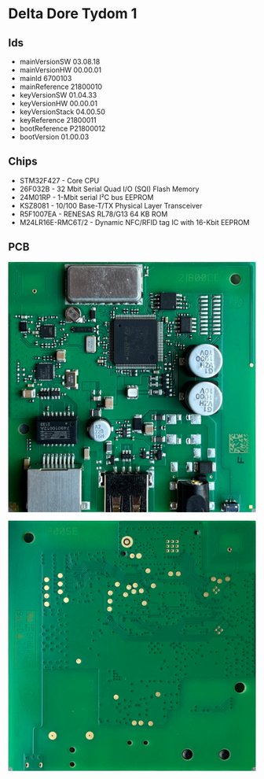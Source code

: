 # Delta Dore Tydom 1

## Ids

* mainVersionSW 03.08.18
* mainVersionHW 00.00.01
* mainId 6700103
* mainReference 21800010
* keyVersionSW 01.04.33
* keyVersionHW 00.00.01
* keyVersionStack 04.00.50
* keyReference 21800011
* bootReference P21800012
* bootVersion 01.00.03

## Chips

* STM32F427 - Core CPU
* 26F032B - 32 Mbit Serial Quad I/O (SQI) Flash Memory
* 24M01RP - 1-Mbit serial I²C bus EEPROM
* KSZ8081 - 10/100 Base-T/TX Physical Layer Transceiver
* R5F1007EA - RENESAS RL78/G13 64 KB ROM
* M24LR16E-RMC6T/2 - Dynamic NFC/RFID tag IC with 16-Kbit EEPROM

## PCB

![TOP](img/Tydom_1_top.png)

![BOTTOM](img/Tydom_1_bottom.png)